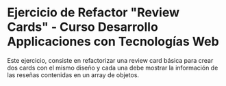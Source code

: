 
# Ejercicio de Refactor "Review Cards" - Curso Desarrollo Applicaciones con Tecnologías Web

Este ejercicio, consiste en refactorizar una review card básica para crear dos cards con el mismo diseño y cada una debe mostrar la información de las reseñas contenidas en un array de objetos.